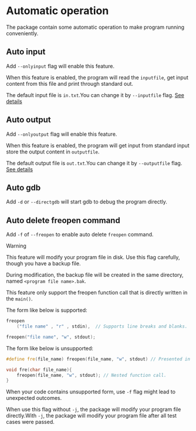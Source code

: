 # Automatic operation

The package contain some automatic operation to make program running conveniently.

## Auto input
Add `--onlyinput` flag will enable this feature.

When this feature is enabled, the program will read the `inputfile`, get input content from this file and print through standard out.

The default input file is `in.txt`.You can change it by `--inputfile` flag. [See details](judge.md#file-directory-structure)

## Auto output
Add `--onlyoutput` flag will enable this feature.

When this feature is enabled, the program will get input from standard input store the output content in `outputfile`.

The default output file is `out.txt`.You can change it by `--outputfile` flag. [See details](judge.md#file-directory-structure)

## Auto gdb
Add `-d` or `--directgdb` will start gdb to debug the program directly.

## Auto delete freopen command
Add `-f` of `--freopen` to enable auto delete `freopen` command.

> [!WARNING]
> This feature will modify your program file in disk. Use this flag carefully, though you have a backup file.

During modification, the backup file will be created in the same directory, named `<program file name>.bak`.

This feature only support the freopen function call that is directly written in the `main()`.

The form like below is supported:
```c++
freopen
    ("file name" , "r" , stdin),  // Supports line breaks and blanks.

freopen("file name", "w", stdout);
```
The form like below is unsupported:
```c++
#define fre(file_name) freopen(file_name, "w", stdout) // Presented in a #define form.

void fre(char file_name){
    freopen(file_name, "w", stdout); // Nested function call.
}
```
When your code contains unsupported form, use `-f` flag might lead to unexpected outcomes.

When use this flag without `-j`, the package will modify your program file directly.With `-j`, the package will modify your program file after all test cases were passed.